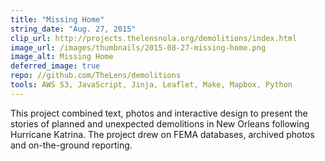 ```yaml
---
title: "Missing Home"
string_date: "Aug. 27, 2015"
clip_url: http://projects.thelensnola.org/demolitions/index.html
image_url: /images/thumbnails/2015-08-27-missing-home.png
image_alt: Missing Home
deferred_image: true
repo: //github.com/TheLens/demolitions
tools: AWS S3, JavaScript, Jinja, Leaflet, Make, Mapbox, Python
---
```

This project combined text, photos and interactive design to present the stories of
planned and unexpected demolitions in New Orleans following Hurricane Katrina.
The project drew on FEMA databases, archived photos and on-the-ground reporting.
